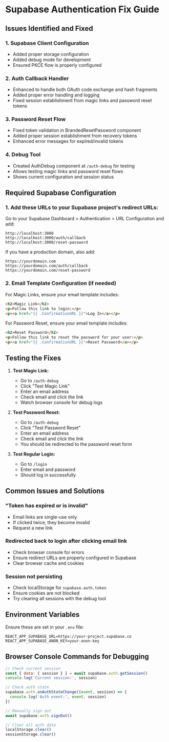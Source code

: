 # Supabase Authentication Fix Guide

## Issues Identified and Fixed

### 1. **Supabase Client Configuration**
- Added proper storage configuration
- Added debug mode for development
- Ensured PKCE flow is properly configured

### 2. **Auth Callback Handler**
- Enhanced to handle both OAuth code exchange and hash fragments
- Added proper error handling and logging
- Fixed session establishment from magic links and password reset tokens

### 3. **Password Reset Flow**
- Fixed token validation in BrandedResetPassword component
- Added proper session establishment from recovery tokens
- Enhanced error messages for expired/invalid tokens

### 4. **Debug Tool**
- Created AuthDebug component at `/auth-debug` for testing
- Allows testing magic links and password reset flows
- Shows current configuration and session status

## Required Supabase Configuration

### 1. Add these URLs to your Supabase project's redirect URLs:

Go to your Supabase Dashboard > Authentication > URL Configuration and add:

```
http://localhost:3000
http://localhost:3000/auth/callback
http://localhost:3000/reset-password
```

If you have a production domain, also add:
```
https://yourdomain.com
https://yourdomain.com/auth/callback
https://yourdomain.com/reset-password
```

### 2. Email Template Configuration (if needed)

For Magic Links, ensure your email template includes:
```html
<h2>Magic Link</h2>
<p>Follow this link to login:</p>
<p><a href="{{ .ConfirmationURL }}">Log In</a></p>
```

For Password Reset, ensure your email template includes:
```html
<h2>Reset Password</h2>
<p>Follow this link to reset the password for your user:</p>
<p><a href="{{ .ConfirmationURL }}">Reset Password</a></p>
```

## Testing the Fixes

1. **Test Magic Link:**
   - Go to `/auth-debug`
   - Click "Test Magic Link"
   - Enter an email address
   - Check email and click the link
   - Watch browser console for debug logs

2. **Test Password Reset:**
   - Go to `/auth-debug`
   - Click "Test Password Reset"
   - Enter an email address
   - Check email and click the link
   - You should be redirected to the password reset form

3. **Test Regular Login:**
   - Go to `/login`
   - Enter email and password
   - Should log in successfully

## Common Issues and Solutions

### "Token has expired or is invalid"
- Email links are single-use only
- If clicked twice, they become invalid
- Request a new link

### Redirected back to login after clicking email link
- Check browser console for errors
- Ensure redirect URLs are properly configured in Supabase
- Clear browser cache and cookies

### Session not persisting
- Check localStorage for `supabase.auth.token`
- Ensure cookies are not blocked
- Try clearing all sessions with the debug tool

## Environment Variables

Ensure these are set in your `.env` file:
```
REACT_APP_SUPABASE_URL=https://your-project.supabase.co
REACT_APP_SUPABASE_ANON_KEY=your-anon-key
```

## Browser Console Commands for Debugging

```javascript
// Check current session
const { data: { session } } = await supabase.auth.getSession()
console.log('Current session:', session)

// Check auth state
supabase.auth.onAuthStateChange((event, session) => {
  console.log('Auth event:', event, session)
})

// Manually sign out
await supabase.auth.signOut()

// Clear all auth data
localStorage.clear()
sessionStorage.clear()
```